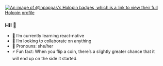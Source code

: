 [![An image of @lnpappas's Holopin badges, which is a link to view their full Holopin profile](https://holopin.me/lnpappas)](https://holopin.io/@lnpappas)

### Hi! 👋

- 🌱 I’m currently learning react-native
- 📡 I’m looking to collaborate on anything
- 🦊 Pronouns: she/her
- ⚡ Fun fact: When you flip a coin, there’s a slightly greater chance that it will end up on the side it started.
